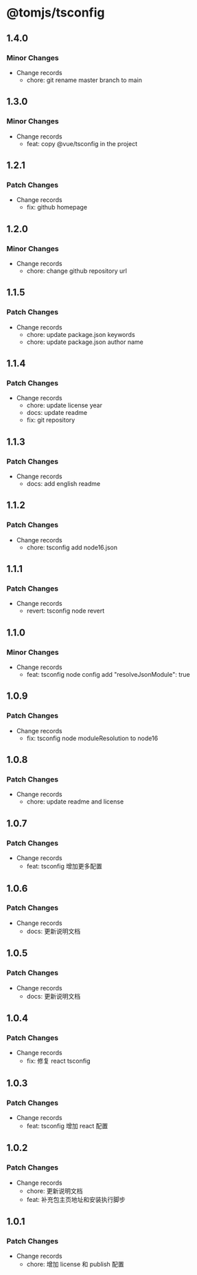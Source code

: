 # @tomjs/tsconfig

## 1.4.0

### Minor Changes

- Change records
  - chore: git rename master branch to main

## 1.3.0

### Minor Changes

- Change records
  - feat: copy @vue/tsconfig in the project

## 1.2.1

### Patch Changes

- Change records
  - fix: github homepage

## 1.2.0

### Minor Changes

- Change records
  - chore: change github repository url

## 1.1.5

### Patch Changes

- Change records
  - chore: update package.json keywords
  - chore: update package.json author name

## 1.1.4

### Patch Changes

- Change records
  - chore: update license year
  - docs: update readme
  - fix: git repository

## 1.1.3

### Patch Changes

- Change records
  - docs: add english readme

## 1.1.2

### Patch Changes

- Change records
  - chore: tsconfig add node16.json

## 1.1.1

### Patch Changes

- Change records
  - revert: tsconfig node revert

## 1.1.0

### Minor Changes

- Change records
  - feat: tsconfig node config add "resolveJsonModule": true

## 1.0.9

### Patch Changes

- Change records
  - fix: tsconfig node moduleResolution to node16

## 1.0.8

### Patch Changes

- Change records
  - chore: update readme and license

## 1.0.7

### Patch Changes

- Change records
  - feat: tsconfig 增加更多配置

## 1.0.6

### Patch Changes

- Change records
  - docs: 更新说明文档

## 1.0.5

### Patch Changes

- Change records
  - docs: 更新说明文档

## 1.0.4

### Patch Changes

- Change records
  - fix: 修复 react tsconfig

## 1.0.3

### Patch Changes

- Change records
  - feat: tsconfig 增加 react 配置

## 1.0.2

### Patch Changes

- Change records
  - chore: 更新说明文档
  - feat: 补充包主页地址和安装执行脚步

## 1.0.1

### Patch Changes

- Change records
  - chore: 增加 license 和 publish 配置
